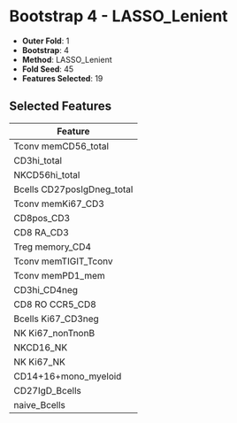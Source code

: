 # Bootstrap 4 - LASSO_Lenient

- **Outer Fold**: 1
- **Bootstrap**: 4
- **Method**: LASSO_Lenient
- **Fold Seed**: 45
- **Features Selected**: 19

## Selected Features

| Feature |
|---------|
| Tconv memCD56_total |
| CD3hi_total |
| NKCD56hi_total |
| Bcells CD27posIgDneg_total |
| Tconv memKi67_CD3 |
| CD8pos_CD3 |
| CD8 RA_CD3 |
| Treg memory_CD4 |
| Tconv memTIGIT_Tconv |
| Tconv memPD1_mem |
| CD3hi_CD4neg |
| CD8 RO CCR5_CD8 |
| Bcells Ki67_CD3neg |
| NK Ki67_nonTnonB |
| NKCD16_NK |
| NK Ki67_NK |
| CD14+16+mono_myeloid |
| CD27IgD_Bcells |
| naive_Bcells |
